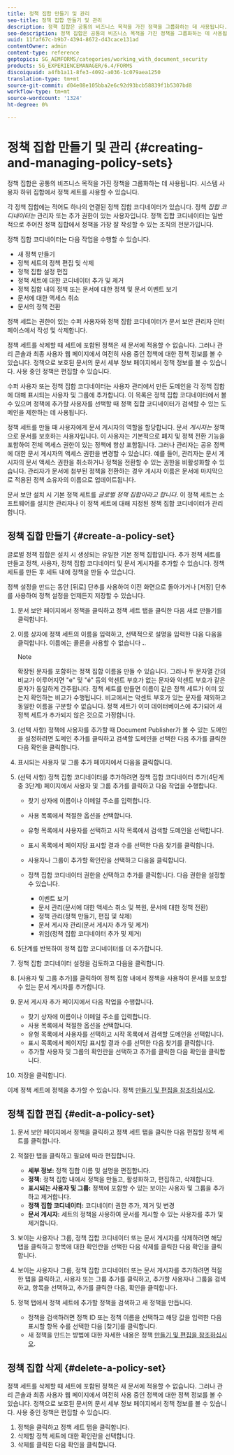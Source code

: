 ```yaml
---
title: 정책 집합 만들기 및 관리
seo-title: 정책 집합 만들기 및 관리
description: 정책 집합은 공통의 비즈니스 목적을 가진 정책을 그룹화하는 데 사용됩니다. 정책 세트에서 정책을 만들고, 편집하고, 삭제할 수 있습니다.
seo-description: 정책 집합은 공통의 비즈니스 목적을 가진 정책을 그룹화하는 데 사용됩니다. 정책 세트에서 정책을 만들고, 편집하고, 삭제할 수 있습니다.
uuid: 11faf67c-b9b7-4394-8672-d43cace131ad
contentOwner: admin
content-type: reference
geptopics: SG_AEMFORMS/categories/working_with_document_security
products: SG_EXPERIENCEMANAGER/6.4/FORMS
discoiquuid: a4fb1a11-8fe3-4092-a036-1c079aea1250
translation-type: tm+mt
source-git-commit: d04e08e105bba2e6c92d93bcb58839f1b5307bd8
workflow-type: tm+mt
source-wordcount: '1324'
ht-degree: 0%

---
```



# 정책 집합 만들기 및 관리 {#creating-and-managing-policy-sets}

정책 집합은 공통의 비즈니스 목적을 가진 정책을 그룹화하는 데 사용됩니다. 시스템 사용자 하위 집합에서 정책 세트를 사용할 수 있습니다.

각 정책 집합에는 적어도 하나의 연결된 정책 집합 코디네이터가 있습니다. 정책 *집합 코디네이터는* 관리자 또는 추가 권한이 있는 사용자입니다. 정책 집합 코디네이터는 일반적으로 주어진 정책 집합에서 정책을 가장 잘 작성할 수 있는 조직의 전문가입니다.

정책 집합 코디네이터는 다음 작업을 수행할 수 있습니다.

* 새 정책 만들기
* 정책 세트의 정책 편집 및 삭제
* 정책 집합 설정 편집
* 정책 세트에 대한 코디네이터 추가 및 제거
* 정책 집합 내의 정책 또는 문서에 대한 정책 및 문서 이벤트 보기
* 문서에 대한 액세스 취소
* 문서의 정책 전환

정책 세트는 권한이 있는 수퍼 사용자와 정책 집합 코디네이터가 문서 보안 관리자 인터페이스에서 작성 및 삭제합니다.

정책 세트를 삭제할 때 세트에 포함된 정책은 새 문서에 적용할 수 없습니다. 그러나 관리 콘솔과 최종 사용자 웹 페이지에서 여전히 사용 중인 정책에 대한 정책 정보를 볼 수 있습니다. 정책으로 보호된 문서의 문서 세부 정보 페이지에서 정책 정보를 볼 수 있습니다. 사용 중인 정책은 편집할 수 있습니다.

수퍼 사용자 또는 정책 집합 코디네이터는 사용자 관리에서 만든 도메인을 각 정책 집합에 대해 표시되는 사용자 및 그룹에 추가합니다. 이 목록은 정책 집합 코디네이터에서 볼 수 있으며 정책에 추가할 사용자를 선택할 때 정책 집합 코디네이터가 검색할 수 있는 도메인을 제한하는 데 사용됩니다.

정책 세트를 만들 때 사용자에게 문서 게시자의 역할을 할당합니다. 문서 *게시자는* 정책으로 문서를 보호하는 사용자입니다. 이 사용자는 기본적으로 폐지 및 정책 전환 기능을 포함하여 전체 액세스 권한이 있는 정책에 항상 포함됩니다. 그러나 관리자는 공유 정책에 대한 문서 게시자의 액세스 권한을 변경할 수 있습니다. 예를 들어, 관리자는 문서 게시자의 문서 액세스 권한을 취소하거나 정책을 전환할 수 있는 권한을 비활성화할 수 있습니다. 관리자가 문서에 첨부된 정책을 전환하는 경우 게시자 이름은 문서에 마지막으로 적용된 정책 소유자의 이름으로 업데이트됩니다.

문서 보안 설치 시 기본 정책 세트를 *글로벌 정책 집합이라고 합니다*. 이 정책 세트는 소프트웨어를 설치한 관리자나 이 정책 세트에 대해 지정된 정책 집합 코디네이터가 관리합니다.

## 정책 집합 만들기 {#create-a-policy-set}

글로벌 정책 집합은 설치 시 생성되는 유일한 기본 정책 집합입니다. 추가 정책 세트를 만들고 정책, 사용자, 정책 집합 코디네이터 및 문서 게시자를 추가할 수 있습니다. 정책 세트를 만든 후 세트 내에 정책을 만들 수 있습니다.

정책 설정을 만드는 동안 [뒤로] 단추를 사용하여 이전 화면으로 돌아가거나 [저장] 단추를 사용하여 정책 설정을 언제든지 저장할 수 있습니다.

1. 문서 보안 페이지에서 정책을 클릭하고 정책 세트 탭을 클릭한 다음 새로 만들기를 클릭합니다.
1. 이름 상자에 정책 세트의 이름을 입력하고, 선택적으로 설명을 입력한 다음 다음을 클릭합니다. 이름에는 콜론을 사용할 수 없습니다 **.**.

   >[!NOTE]
   >
   >확장된 문자를 포함하는 정책 집합 이름을 만들 수 있습니다. 그러나 두 문자열 간의 비교가 이루어지면 &quot;e&quot; 및 &quot;é&quot; 등의 악센트 부호가 없는 문자와 악센트 부호가 같은 문자가 동일하게 간주됩니다. 정책 세트를 만들면 이름이 같은 정책 세트가 이미 있는지 확인하는 비교가 수행됩니다. 비교에서는 악센트 부호가 있는 문자를 제외하고 동일한 이름을 구분할 수 없습니다. 정책 세트가 이미 데이터베이스에 추가되어 새 정책 세트가 추가되지 않은 것으로 가정합니다.

1. (선택 사항) 정책에 사용자를 추가할 때 Document Publisher가 볼 수 있는 도메인을 설정하려면 도메인 추가를 클릭하고 검색할 도메인을 선택한 다음 추가를 클릭한 다음 확인을 클릭합니다.
1. 표시되는 사용자 및 그룹 추가 페이지에서 다음을 클릭합니다.
1. (선택 사항) 정책 집합 코디네이터를 추가하려면 정책 집합 코디네이터 추가(4단계 중 3단계) 페이지에서 사용자 및 그룹 추가를 클릭하고 다음 작업을 수행합니다.

   * 찾기 상자에 이름이나 이메일 주소를 입력합니다.
   * 사용 목록에서 적절한 옵션을 선택합니다.
   * 유형 목록에서 사용자를 선택하고 시작 목록에서 검색할 도메인을 선택합니다.
   * 표시 목록에서 페이지당 표시할 결과 수를 선택한 다음 찾기를 클릭합니다.
   * 사용자나 그룹이 추가할 확인란을 선택하고 다음을 클릭합니다.
   * 정책 집합 코디네이터 권한을 선택하고 추가를 클릭합니다. 다음 권한을 설정할 수 있습니다.

      * 이벤트 보기
      * 문서 관리(문서에 대한 액세스 취소 및 복원, 문서에 대한 정책 전환)
      * 정책 관리(정책 만들기, 편집 및 삭제)
      * 문서 게시자 관리(문서 게시자 추가 및 제거)
      * 위임(정책 집합 코디네이터 추가 및 제거)

1. 5단계를 반복하여 정책 집합 코디네이터를 더 추가합니다.
1. 정책 집합 코디네이터 설정을 검토하고 다음을 클릭합니다.
1. [사용자 및 그룹 추가]를 클릭하여 정책 집합 내에서 정책을 사용하여 문서를 보호할 수 있는 문서 게시자를 추가합니다.
1. 문서 게시자 추가 페이지에서 다음 작업을 수행합니다.

   * 찾기 상자에 이름이나 이메일 주소를 입력합니다.
   * 사용 목록에서 적절한 옵션을 선택합니다.
   * 유형 목록에서 사용자를 선택하고 시작 목록에서 검색할 도메인을 선택합니다.
   * 표시 목록에서 페이지당 표시할 결과 수를 선택한 다음 찾기를 클릭합니다.
   * 추가할 사용자 및 그룹의 확인란을 선택하고 추가를 클릭한 다음 확인을 클릭합니다.

1. 저장을 클릭합니다.

이제 정책 세트에 정책을 추가할 수 있습니다. 정책 [만들기 및 편집을 참조하십시오](/help/forms/using/admin-help/creating-policies.md#creating-and-editing-policies).

## 정책 집합 편집 {#edit-a-policy-set}

1. 문서 보안 페이지에서 정책을 클릭하고 정책 세트 탭을 클릭한 다음 편집할 정책 세트를 클릭합니다.
1. 적절한 탭을 클릭하고 필요에 따라 편집합니다.

   * **세부 정보:** 정책 집합 이름 및 설명을 편집합니다.
   * **정책:** 정책 집합 내에서 정책을 만들고, 활성화하고, 편집하고, 삭제합니다.
   * **표시되는 사용자 및 그룹:** 정책에 포함할 수 있는 보이는 사용자 및 그룹을 추가하고 제거합니다.
   * **정책 집합 코디네이터:** 코디네이터 권한 추가, 제거 및 변경
   * **문서 게시자:** 세트의 정책을 사용하여 문서를 게시할 수 있는 사용자를 추가 및 제거합니다.

1. 보이는 사용자나 그룹, 정책 집합 코디네이터 또는 문서 게시자를 삭제하려면 해당 탭을 클릭하고 항목에 대한 확인란을 선택한 다음 삭제를 클릭한 다음 확인을 클릭합니다.
1. 보이는 사용자나 그룹, 정책 집합 코디네이터 또는 문서 게시자를 추가하려면 적절한 탭을 클릭하고, 사용자 또는 그룹 추가를 클릭하고, 추가할 사용자나 그룹을 검색하고, 항목을 선택하고, 추가를 클릭한 다음, 확인을 클릭합니다.
1. 정책 탭에서 정책 세트에 추가할 정책을 검색하고 새 정책을 만듭니다.

   * 정책을 검색하려면 정책 ID 또는 정책 이름을 선택하고 해당 값을 입력한 다음 표시할 항목 수를 선택한 다음 [찾기]를 클릭합니다.
   * 새 정책을 만드는 방법에 대한 자세한 내용은 정책 [만들기 및 편집을 참조하십시오](/help/forms/using/admin-help/creating-policies.md#creating-and-editing-policies).

## 정책 집합 삭제 {#delete-a-policy-set}

정책 세트를 삭제할 때 세트에 포함된 정책은 새 문서에 적용할 수 없습니다. 그러나 관리 콘솔과 최종 사용자 웹 페이지에서 여전히 사용 중인 정책에 대한 정책 정보를 볼 수 있습니다. 정책으로 보호된 문서의 문서 세부 정보 페이지에서 정책 정보를 볼 수 있습니다. 사용 중인 정책은 편집할 수 있습니다.

1. 정책을 클릭하고 정책 세트 탭을 클릭합니다.
1. 삭제할 정책 세트에 대한 확인란을 선택합니다.
1. 삭제를 클릭한 다음 확인을 클릭합니다.

